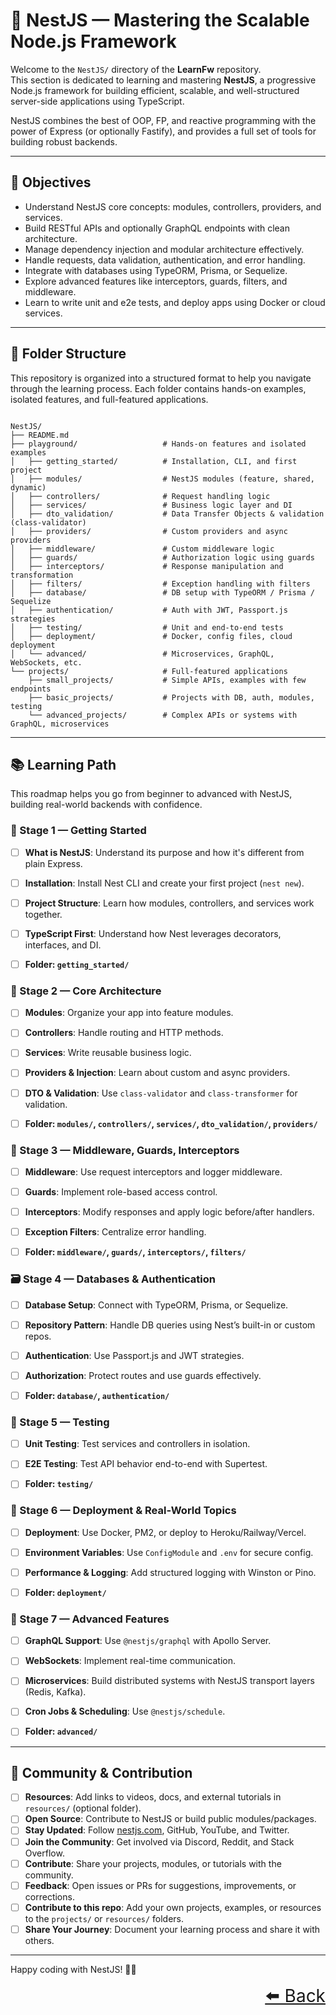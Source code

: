 # 🧱 NestJS — Mastering the Scalable Node.js Framework

Welcome to the `NestJS/` directory of the **LearnFw** repository.  
This section is dedicated to learning and mastering **NestJS**, a progressive Node.js framework for building efficient, scalable, and well-structured server-side applications using TypeScript.

NestJS combines the best of OOP, FP, and reactive programming with the power of Express (or optionally Fastify), and provides a full set of tools for building robust backends.

---

## 🎯 Objectives

- Understand NestJS core concepts: modules, controllers, providers, and services.
- Build RESTful APIs and optionally GraphQL endpoints with clean architecture.
- Manage dependency injection and modular architecture effectively.
- Handle requests, data validation, authentication, and error handling.
- Integrate with databases using TypeORM, Prisma, or Sequelize.
- Explore advanced features like interceptors, guards, filters, and middleware.
- Learn to write unit and e2e tests, and deploy apps using Docker or cloud services.

---

## 📂 Folder Structure
This repository is organized into a structured format to help you navigate through the learning process. Each folder contains hands-on examples, isolated features, and full-featured applications.

```text

NestJS/ 
├── README.md 
├── playground/                   # Hands-on features and isolated examples 
│   ├── getting_started/          # Installation, CLI, and first project 
│   ├── modules/                  # NestJS modules (feature, shared, dynamic) 
│   ├── controllers/              # Request handling logic 
│   ├── services/                 # Business logic layer and DI 
│   ├── dto_validation/           # Data Transfer Objects & validation (class-validator) 
│   ├── providers/                # Custom providers and async providers 
│   ├── middleware/               # Custom middleware logic 
│   ├── guards/                   # Authorization logic using guards 
│   ├── interceptors/             # Response manipulation and transformation 
│   ├── filters/                  # Exception handling with filters 
│   ├── database/                 # DB setup with TypeORM / Prisma / Sequelize 
│   ├── authentication/           # Auth with JWT, Passport.js strategies 
│   ├── testing/                  # Unit and end-to-end tests 
│   ├── deployment/               # Docker, config files, cloud deployment 
│   └── advanced/                 # Microservices, GraphQL, WebSockets, etc. 
└── projects/                     # Full-featured applications 
    ├── small_projects/           # Simple APIs, examples with few endpoints 
    ├── basic_projects/           # Projects with DB, auth, modules, testing 
    └── advanced_projects/        # Complex APIs or systems with GraphQL, microservices

```

---

## 📚 Learning Path

This roadmap helps you go from beginner to advanced with NestJS, building real-world backends with confidence.


### 🧭 Stage 1 — Getting Started
- [ ] **What is NestJS**: Understand its purpose and how it's different from plain Express.
- [ ] **Installation**: Install Nest CLI and create your first project (`nest new`).
- [ ] **Project Structure**: Learn how modules, controllers, and services work together.
- [ ] **TypeScript First**: Understand how Nest leverages decorators, interfaces, and DI.
- [ ] **Folder: `getting_started/`**


### 🧱 Stage 2 — Core Architecture
- [ ] **Modules**: Organize your app into feature modules.
- [ ] **Controllers**: Handle routing and HTTP methods.
- [ ] **Services**: Write reusable business logic.
- [ ] **Providers & Injection**: Learn about custom and async providers.
- [ ] **DTO & Validation**: Use `class-validator` and `class-transformer` for validation.
- [ ] **Folder: `modules/`, `controllers/`, `services/`, `dto_validation/`, `providers/`**


### 🔐 Stage 3 — Middleware, Guards, Interceptors
- [ ] **Middleware**: Use request interceptors and logger middleware.
- [ ] **Guards**: Implement role-based access control.
- [ ] **Interceptors**: Modify responses and apply logic before/after handlers.
- [ ] **Exception Filters**: Centralize error handling.
- [ ] **Folder: `middleware/`, `guards/`, `interceptors/`, `filters/`**


### 🗃️ Stage 4 — Databases & Authentication
- [ ] **Database Setup**: Connect with TypeORM, Prisma, or Sequelize.
- [ ] **Repository Pattern**: Handle DB queries using Nest’s built-in or custom repos.
- [ ] **Authentication**: Use Passport.js and JWT strategies.
- [ ] **Authorization**: Protect routes and use guards effectively.
- [ ] **Folder: `database/`, `authentication/`**


### 🧪 Stage 5 — Testing
- [ ] **Unit Testing**: Test services and controllers in isolation.
- [ ] **E2E Testing**: Test API behavior end-to-end with Supertest.
- [ ] **Folder: `testing/`**


### 🚀 Stage 6 — Deployment & Real-World Topics
- [ ] **Deployment**: Use Docker, PM2, or deploy to Heroku/Railway/Vercel.
- [ ] **Environment Variables**: Use `ConfigModule` and `.env` for secure config.
- [ ] **Performance & Logging**: Add structured logging with Winston or Pino.
- [ ] **Folder: `deployment/`**


### 🧠 Stage 7 — Advanced Features
- [ ] **GraphQL Support**: Use `@nestjs/graphql` with Apollo Server.
- [ ] **WebSockets**: Implement real-time communication.
- [ ] **Microservices**: Build distributed systems with NestJS transport layers (Redis, Kafka).
- [ ] **Cron Jobs & Scheduling**: Use `@nestjs/schedule`.
- [ ] **Folder: `advanced/`**


---

## 🤝 Community & Contribution

- [ ] **Resources**: Add links to videos, docs, and external tutorials in `resources/` (optional folder).
- [ ] **Open Source**: Contribute to NestJS or build public modules/packages.
- [ ] **Stay Updated**: Follow [nestjs.com](https://nestjs.com), GitHub, YouTube, and Twitter.
- [ ] **Join the Community**: Get involved via Discord, Reddit, and Stack Overflow.
- [ ] **Contribute**: Share your projects, modules, or tutorials with the community.
- [ ] **Feedback**: Open issues or PRs for suggestions, improvements, or corrections.
- [ ] **Contribute to this repo**: Add your own projects, examples, or resources to the `projects/` or `resources/` folders.
- [ ] **Share Your Journey**: Document your learning process and share it with others.

---

Happy coding with NestJS! 🧱🚀  

<div align="right" style="font-size: 2em;">
    <a href="../README.md">⬅️ Back</a>
</div>
